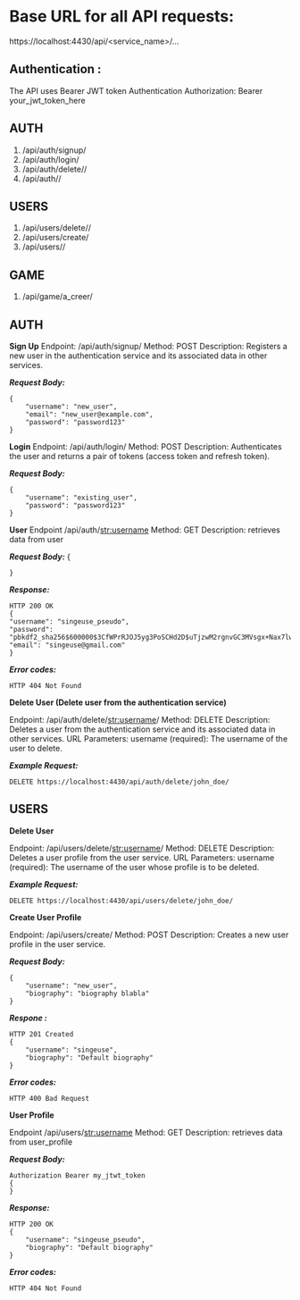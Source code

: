 <h1>Base URL for all API requests:</h1>

https://localhost:4430/api/<service_name>/...

<h2>Authentication :</h2>

The API uses Bearer JWT token Authentication
Authorization: Bearer your_jwt_token_here

<h2>AUTH</h2>

<ol>
  <li>/api/auth/signup/</li>
  <li>/api/auth/login/</li>
  <li>/api/auth/delete/<str:username>/ </li>
  <li>/api/auth/<str:username>/</li>
</ol>

<h2>USERS</h2>

<ol>
  <li>/api/users/delete/<str:username>/</li>
  <li>/api/users/create/</li>
  <li>/api/users/<str:username>/</li>
</ol>

<h2>GAME</h2>

<ol>
  <li>/api/game/a_creer/</li>
</ol>

<h2>AUTH</h2>

**Sign Up**
Endpoint: /api/auth/signup/
Method: POST
Description: Registers a new user in the authentication service and its associated data in other services.
    
***Request Body:***

    {
        "username": "new_user",
        "email": "new_user@example.com",
        "password": "password123"
    }

**Login**
Endpoint: /api/auth/login/
Method: POST
Description: Authenticates the user and returns a pair of tokens (access token and refresh token).

***Request Body:***

    {
        "username": "existing_user",
        "password": "password123"
    }

**User** 
Endpoint /api/auth/<str:username>
Method: GET 
Description: retrieves data from user

***Request Body:***
    {

    }

***Response:***

    HTTP 200 OK
    {
    "username": "singeuse_pseudo",
    "password": "pbkdf2_sha256$600000$3CfWPrRJOJ5yg3PoSCHd2D$uTjzwM2rgnvGC3MVsgx+Nax7lwxGNP/V8nT4lxRRBQs=",
    "email": "singeuse@gmail.com"
    }

***Error codes:***

    HTTP 404 Not Found

**Delete User (Delete user from the authentication service)**

Endpoint: /api/auth/delete/<str:username>/
Method: DELETE
Description: Deletes a user from the authentication service and its associated data in other services.
URL Parameters:
    username (required): The username of the user to delete.

***Example Request:***

    DELETE https://localhost:4430/api/auth/delete/john_doe/


<h2>USERS</h2>

**Delete User**

Endpoint: /api/users/delete/<str:username>/
Method: DELETE
Description: Deletes a user profile from the user service.
URL Parameters:
    username (required): The username of the user whose profile is to be deleted.

***Example Request:***

    DELETE https://localhost:4430/api/users/delete/john_doe/

**Create User Profile**

Endpoint: /api/users/create/
Method: POST
Description: Creates a new user profile in the user service.

***Request Body:***

    {
        "username": "new_user",
        "biography": "biography blabla"
    }
    
***Respone :***

    HTTP 201 Created
    {
        "username": "singeuse",
        "biography": "Default biography"
    }
    
***Error codes:***

    HTTP 400 Bad Request

**User Profile**

Endpoint /api/users/<str:username>
Method: GET 
Description: retrieves data from user_profile

***Request Body:***

    Authorization Bearer my_jtwt_token
    {
    }
    
***Response:***

    HTTP 200 OK
    {
        "username": "singeuse_pseudo",
        "biography": "Default biography"
    }
    
***Error codes:***

    HTTP 404 Not Found

